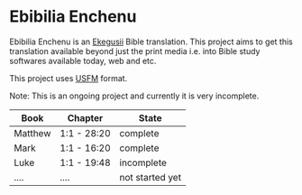 # Ebibilia Enchenu

Ebibilia Enchenu is an [Ekegusii](https://en.wikipedia.org/wiki/Gusii_language) Bible translation. This project aims to get this translation available beyond just the print media i.e. into Bible study softwares available today, web and etc.

This project uses [USFM](https://ubsicap.github.io/usfm/) format.

Note: This is an ongoing project and currently it is very incomplete.

| Book        | Chapter      | State           |
| ----------- | ------------ | --------------- |
| Matthew     | 1:1 - 28:20  | complete        |
| Mark        | 1:1 - 16:20  | complete        |
| Luke        | 1:1 - 19:48  | incomplete      |
| ....        | ....         | not started yet |
